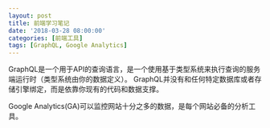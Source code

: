 ```yaml
---
layout: post
title: 前端学习笔记
date: '2018-03-28 08:00:00'
categories: [前端工具]
tags: [GraphQL, Google Analytics]
---
```


GraphQL是一个用于API的查询语言，是一个使用基于类型系统来执行查询的服务端运行时（类型系统由你的数据定义）。
GraphQL并没有和任何特定数据库或者存储引擎绑定，而是依靠你现有的代码和数据支撑。

Google Analytics(GA)可以监控网站十分之多的数据，是每个网站必备的分析工具。